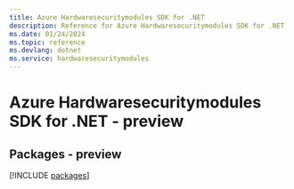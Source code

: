 ```yaml
---
title: Azure Hardwaresecuritymodules SDK for .NET
description: Reference for Azure Hardwaresecuritymodules SDK for .NET
ms.date: 01/24/2024
ms.topic: reference
ms.devlang: dotnet
ms.service: hardwaresecuritymodules
---
```

# Azure Hardwaresecuritymodules SDK for .NET - preview
## Packages - preview
[!INCLUDE [packages](hardwaresecuritymodules-index.md)]